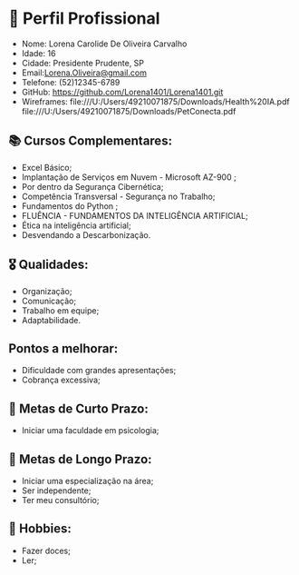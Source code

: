 # 📄 Perfil Profissional
* Nome: Lorena Carolide De Oliveira Carvalho
* Idade: 16
* Cidade: Presidente Prudente, SP
* Email:Lorena.Oliveira@gmail.com
* Telefone: (52)12345-6789
* GitHub: https://github.com/Lorena1401/Lorena1401.git
* Wireframes: file:///U:/Users/49210071875/Downloads/Health%20IA.pdf
              file:///U:/Users/49210071875/Downloads/PetConecta.pdf

## 📚 Cursos Complementares:
* Excel Básico;
* Implantação de Serviços em Nuvem - Microsoft AZ-900 ;
* Por dentro da Segurança Cibernética;
* Competência Transversal - Segurança no Trabalho;
* Fundamentos do Python ;
* FLUÊNCIA - FUNDAMENTOS DA INTELIGÊNCIA ARTIFICIAL;
* Ética na inteligência artificial;
* Desvendando a Descarbonização.

## 🎖 Qualidades:
* Organização;
* Comunicação;
* Trabalho em equipe;
* Adaptabilidade.

## Pontos a melhorar:
* Dificuldade com grandes apresentações;
* Cobrança excessiva;

## 🎯 Metas de Curto Prazo:
* Iniciar uma faculdade em psicologia;

## 🎯 Metas de Longo Prazo:
* Iniciar uma especialização na área;
* Ser independente;
* Ter meu consultório;

## 🎨 Hobbies:
* Fazer doces;
* Ler;
